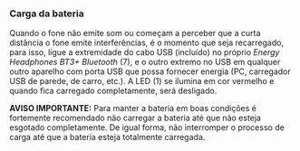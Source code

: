 ### Carga da bateria

Quando o fone não emite som ou começam a perceber que a curta distância o fone emite interferências, é o momento que seja recarregado, para isso, ligue a extremidade do cabo USB (incluído) no próprio *Energy Headphones BT3+ Bluetooth* (7), e o outro extremo no USB em qualquer outro aparelho com porta USB que possa fornecer energia (PC, carregador USB de parede, de carro, etc.).  A LED (1) se ilumina em cor vermelho e quando fica carregado completamente, será desligado.

**AVISO IMPORTANTE:** Para manter a bateria em boas condições é fortemente recomendado não carregar a bateria até que não esteja esgotado completamente. De igual forma, não interromper o processo de carga até que a bateria esteja totalmente carregada.
